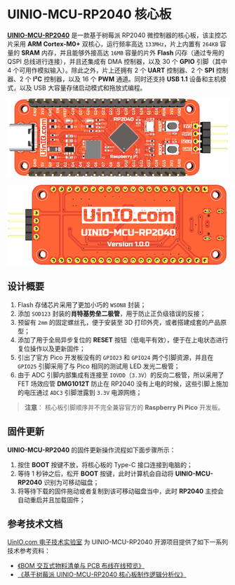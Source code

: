 # UINIO-MCU-RP2040 核心板

[**UINIO-MCU-RP2040**](https://gitee.com/uinika/UINIO-MCU-RP2040) 是一款基于树莓派 RP2040 微控制器的核心板，该主控芯片采用 **ARM Cortex-M0+** 双核心，运行频率高达 `133MHz`，片上内置有 `264KB` 容量的 **SRAM** 内存，并且能够外接高达 `16MB` 容量的片外 **Flash** 闪存（通过专用的 QSPI 总线进行连接），并且还集成有 DMA 控制器，以及 30 个 **GPIO** 引脚（其中 4 个可用作模拟输入）。除此之外，片上还拥有 2 个 **UART** 控制器、2 个 **SPI** 控制器、2 个 **I²C** 控制器，以及 16 个 **PWM** 通道。同时还支持 **USB 1.1** 设备和主机模式，以及 USB 大容量存储启动模式和拖放式编程。

![](./Images/PCB-3D-1.png)

![](./Images/PCB-3D-2.png)

## 设计概要

1. Flash 存储芯片采用了更加小巧的 `WSON8` 封装；
2. 添加 `SOD123` 封装的**肖特基势垒二极管**，用于防止正负级错误的反接；
3. 预留有 `2mm` 的固定螺丝孔，便于安装至 3D 打印外壳，或者搭建成套的产品原型；
4. 添加了用于全局异步复位的 **RESET** 按钮（低电平有效），便于在上电状态进行复位操作以及更新固件；
5. 引出了官方 Pico 开发板没有的 `GPIO23` 和 `GPIO24` 两个引脚资源，并且在 `GPIO25` 引脚采用了与 Pico 相同的测试用 LED 发光二极管；
6. 由于 ADC 引脚内部集成有连接至 `IOVDD`（`3.3V`）的反向二极管，所以采用了 FET 场效应管 **DMG1012T** 防止在 RP2040 没有上电的时候，这些引脚上施加的电压通过 `ADC3` 引脚泄露到 `3.3V` 电源网络；

> **注意**： 核心板引脚顺序并不完全兼容官方的 **Raspberry Pi Pico** 开发板。

## 固件更新

**UINIO-MCU-RP2040** 的固件更新操作流程如下面步骤所示：

1. 按住 **BOOT** 按键不放，将核心板的 Type-C 接口连接到电脑的；
2. 等待 1 秒钟之后，松开 **BOOT** 按键，此时计算机会自动将 **UINIO-MCU-RP2040** 识别为可移动磁盘；
3. 将等待下载的固件拖动或者复制到该可移动磁盘当中，此时 **RP2040** 主控会自动重启并且加载固件；

## 参考技术文档

[UinIO.com 电子技术实验室](http://uinio.com/) 为 UINIO-MCU-RP2040 开源项目提供了如下一系列技术参考资料：

- [《BOM 交互式物料清单与 PCB 布线在线预览》](http://uinio.com/archives/BOM/UINIO-MCU-RP2040.html)
- [《基于树莓派 UINIO-MCU-RP2040 核心板制作逻辑分析仪》](http://uinio.com/Project/UINIO-MCU-RP2040/)
